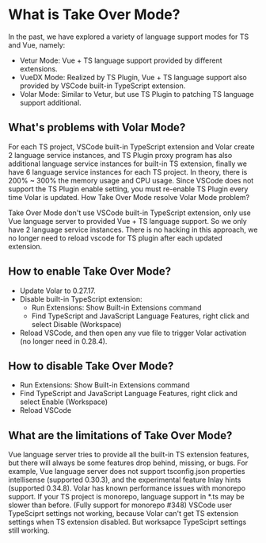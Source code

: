# What is Take Over Mode?

In the past, we have explored a variety of language support modes for TS and Vue, namely:

- Vetur Mode: Vue + TS language support provided by different extensions.
- VueDX Mode: Realized by TS Plugin, Vue + TS language support also provided by VSCode built-in TypeScript extension.
- Volar Mode: Similar to Vetur, but use TS Plugin to patching TS language support additional.

## What's problems with Volar Mode?

For each TS project, VSCode built-in TypeScript extension and Volar create 2 language service instances, and TS Plugin proxy program has also additional language service instances for built-in TS extension, finally we have 6 language service instances for each TS project. In theory, there is 200% ~ 300% the memory usage and CPU usage.
Since VSCode does not support the TS Plugin enable setting, you must re-enable TS Plugin every time Volar is updated.
How Take Over Mode resolve Volar Mode problem?

Take Over Mode don't use VSCode built-in TypeScript extension, only use Vue language server to provided Vue + TS language support. So we only have 2 language service instances.
There is no hacking in this approach, we no longer need to reload vscode for TS plugin after each updated extension.

## How to enable Take Over Mode?

- Update Volar to 0.27.17.
- Disable built-in TypeScript extension:
  - Run Extensions: Show Built-in Extensions command
  - Find TypeScript and JavaScript Language Features, right click and select Disable (Workspace)
- Reload VSCode, and then open any vue file to trigger Volar activation (no longer need in 0.28.4).

## How to disable Take Over Mode?

- Run Extensions: Show Built-in Extensions command
- Find TypeScript and JavaScript Language Features, right click and select Enable (Workspace)
- Reload VSCode


## What are the limitations of Take Over Mode?

Vue language server tries to provide all the built-in TS extension features, but there will always be some features drop behind, missing, or bugs.
For example, Vue language server does not support tsconfig.json properties intellisense (supported 0.30.3), and the experimental feature Inlay hints (supported 0.34.8).
Volar has known performance issues with monorepo support. If your TS project is monorepo, language support in *.ts may be slower than before. (Fully support for monorepo #348)
VSCode user TypeSciprt settings not working, because Volar can't get TS extension settings when TS extension disabled. But worksapce TypeSciprt settings still working.